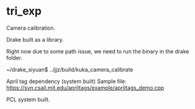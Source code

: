 # tri_exp

Camera calibration. 

Drake built as a library. 

Right now due to some path issue, we need to run the binary in the drake folder.  

~/drake_siyuan$ ../jjz/build/kuka_camera_calibrate


April tag dependency (system built)
Sample file: 
https://svn.csail.mit.edu/apriltags/example/apriltags_demo.cpp

PCL system built. 

